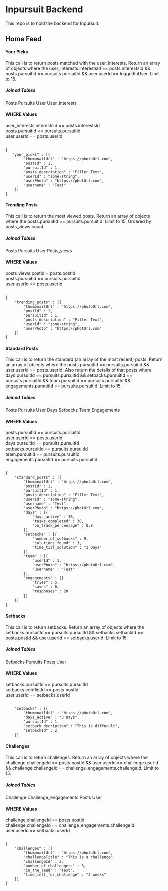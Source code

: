 # Inpursuit Backend

This repo is to hold the backend for Inpursuit.

## Home Feed

#### Your Picks

This call is to return posts matched with the user_interests. Return an array of objects where the user_interests.interestsId == posts.interestsId && posts.pursuitId == pursuits.pursuitId && user.userId == loggedInUser. Limit to 15.

##### Joined Tables

Posts
Pursuits
User
User_interests

#### WHERE Values

user_interests.interestsId == posts.interestsId<br />
posts.pursuitId == pursuits.pursuitId<br />
user.userId == posts.userId

```

{
   "your_picks" : [{
        "thumbnailUrl" : "https://photoUrl.com",
        "postId" : 1,
        "pursuitId" : 1,
        "posts_description" : "Filler Text",
        "userId" : "some-string",
        "userPhoto" : "https://photUrl.com",
        "username" : "Test"
    }]
} 
```
#### Trending Posts

This call is to return the most viewed posts. Return an array of objects where the posts.pursuitId == pursuits.pursuitId. Limit to 15. Ordered by posts_views count.

##### Joined Tables

Posts
Pursuits
User
Posts_views

#### WHERE Values

posts_views.postId = posts.postId<br />
posts.pursuitId == pursuits.pursuitId<br />
user.userId == posts.userId


``` 

{
    "trending_posts" : [{
        "thumbnailUrl" : "https://photoUrl.com",
        "postId" : 1,
        "pursuitId" : 1,
        "posts_description" : "Filler Text",
        "userId" : "some-string",
        "userPhoto" : "https://photUrl.com"
    }]
}

```

#### Standard Posts

This call is to return the standard (an array of the most recent) posts. Return an array of objects where the posts.pursuitId == pursuits.pursuitId && user.userId == posts.userId. Also return the details of that posts where days.pursuitId == pursuits.pursuitId && setbacks.pursuitId == pursuits.pursuitId && team.pursuitId == pursuits.pursuitId && engagements.pursuitId == pursuits.pursuitId. Limit to 15. 

##### Joined Tables

Posts
Pursuits
User
Days
Setbacks
Team
Engagements

#### WHERE Values

posts.pursuitId == pursuits.pursuitId<br />
user.userId == posts.userId<br />
days.pursuitId == pursuits.pursuitId<br />
setbacks.pursuitId == pursuits.pursuitId<br />
team.pursuitId == pursuits.pursuitId<br />
engagements.pursuitId == pursuits.pursuitId

```

{
    "standard_posts" : [{
        "thumbnailUrl" : "https://photoUrl.com",
        "postId" : 1,
        "pursuitId" : 1,
        "posts_description" : "Filler Text",
        "userId" : "some-string",
        "username" : "Test",
        "userPhoto" : "https://photUrl.com",
        "days" : [{
            "days_active" : 30,
            "tasks_completed" : 30,
            "on_track_percentage" : 0.8
        }],
        "setbacks" : [{
            "number_of_setbacks" : 9,
            "solutions_found" : 3,
            "time_till_solution" : "3 Days"
        }],
        "team" : [{
            "userId" : 1,
            "userPhoto" : "https://photoUrl.com",
            "username" : "Test"
        }],
        "engagements" : [{
            "tries" : 5,
            "saves" : 0,
            "responses" : 20
        }]
    }]
} 

```
#### Setbacks

This call is to return setbacks. Return an array of objects where the setbacks.pursuitId == pursuits.pursuitId && setbacks.setbackId == posts.postId && user.userId == setbacks.userId. Limit to 15. 

##### Joined Tables

Setbacks
Pursuits
Posts
User

#### WHERE Values

setbacks.pursuitId == pursuits.pursuitId<br />
setbacks.conflictId == posts.postId<br />
user.userId == setbacks.userId

```

    "setbacks" : [{
        "thumbnailUrl" : "https://photoUrl.com",
        "days_active" : "3 Days",
        "pursuitId" : 1,
        "setback_decription" : "This is diffucult",
        "setbackId" : 2
    }]

```
#### Challenges

This call is to return challenges. Return an array of objects where the challenge.challengeId == posts.postId && user.userId == challenge.userId && challenge.challengeId == challenge_engagements.challengeId. Limit to 15. 

##### Joined Tables

Challenge
Challenge_engagements
Posts
User

#### WHERE Values

challenge.challengeId == posts.postId<br />
challenge.challengeId == challenge_engagements.challengeId<br />
user.userId == setbacks.userId

```

{
    "challenges" : [{
        "thumbnailUrl" : "https://photoUrl.com",
        "challengeTitle" : "This is a challenge",
        "challengeId" : 3,
        "number_of_challengers" : 3,
        "in_the_lead" : "Test",
        "time_left_for_challenge" : "3 weeks"
    }]
}

```
